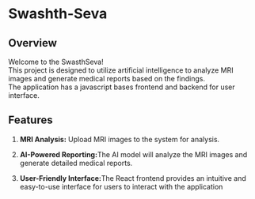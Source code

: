 # Swashth-Seva
<h2>Overview</h2>
<p>Welcome to the SwasthSeva!<br>This project is designed to utilize artificial intelligence to analyze MRI images and generate medical reports based on the findings.<br>The application has a javascript bases frontend and backend for user interface.</p>
<h2>Features</h2>
<ol>
  <li>
      <p><b>MRI Analysis:</b> Upload MRI images to the system for analysis. </p>
  </li>
  <li>
    <p>
        <b>AI-Powered Reporting:</b>The AI model will analyze the MRI images and generate detailed medical reports.
    </p>
  </li>
  <li>
    <p>
        <b>User-Friendly Interface:</b>The React frontend provides an intuitive and easy-to-use interface for users to interact with the application
    </p>
  </li>
</ol>
